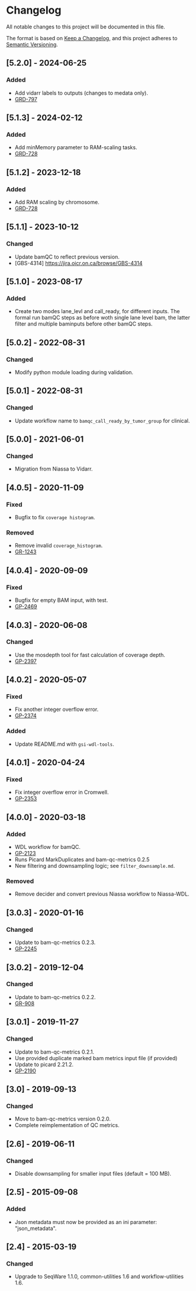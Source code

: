 # Changelog
All notable changes to this project will be documented in this file.

The format is based on [Keep a Changelog](https://keepachangelog.com/en/1.0.0/),
and this project adheres to [Semantic Versioning](https://semver.org/spec/v2.0.0.html).

## [5.2.0] - 2024-06-25
### Added
- Add vidarr labels to outputs (changes to medata only).
- [GRD-797](https://jira.oicr.on.ca/browse/GRD-797) 

## [5.1.3] - 2024-02-12
### Added
- Add minMemory parameter to RAM-scaling tasks.
- [GRD-728](https://jira.oicr.on.ca/browse/GRD-728)

## [5.1.2] - 2023-12-18
### Added
- Add RAM scaling by chromosome.
- [GRD-728](https://jira.oicr.on.ca/browse/GRD-728)

## [5.1.1] - 2023-10-12
### Changed
- Update bamQC to reflect previous version.
- [GBS-4314] https://jira.oicr.on.ca/browse/GBS-4314

## [5.1.0] - 2023-08-17
### Added
- Create two modes lane_levl and call_ready, for different inputs. The formal run bamQC steps as before woth single lane level bam, the latter filter and multiple baminputs before other bamQC steps. 

## [5.0.2] - 2022-08-31
### Changed
- Modify python module loading during validation.

## [5.0.1] - 2022-08-31
### Changed
- Update workflow name to `bamqc_call_ready_by_tumor_group` for clinical.

## [5.0.0] - 2021-06-01
### Changed
- Migration from Niassa to Vidarr.

## [4.0.5] - 2020-11-09
### Fixed
- Bugfix to fix `coverage histogram`. 

### Removed
- Remove invalid `coverage_histogram`.
- [GR-1243](https://jira.oicr.on.ca/browse/GR-1243) 

## [4.0.4] - 2020-09-09
### Fixed
- Bugfix for empty BAM input, with test.
- [GP-2469](https://jira.oicr.on.ca/browse/GP-2469)

## [4.0.3] - 2020-06-08
### Changed
- Use the mosdepth tool for fast calculation of coverage depth.
- [GP-2397](https://jira.oicr.on.ca/browse/GP-2397)

## [4.0.2] - 2020-05-07
### Fixed
- Fix another integer overflow error.
- [GP-2374](https://jira.oicr.on.ca/browse/GP-2374)

### Added
- Update README.md with `gsi-wdl-tools`.

## [4.0.1] - 2020-04-24
### Fixed
- Fix integer overflow error in Cromwell.
- [GP-2353](https://jira.oicr.on.ca/browse/GP-2353) 

## [4.0.0] - 2020-03-18
### Added
- WDL workflow for bamQC.
- [GP-2123](https://jira.oicr.on.ca/browse/GP-2123) 
- Runs Picard MarkDuplicates and bam-qc-metrics 0.2.5
- New filtering and downsampling logic; see `filter_downsample.md`.

### Removed
- Remove decider and convert previous Niassa workflow to Niassa-WDL.

## [3.0.3] - 2020-01-16
### Changed
- Update to bam-qc-metrics 0.2.3.
- [GP-2245](https://jira.oicr.on.ca/browse/GP-2245) 

## [3.0.2] - 2019-12-04
### Changed
- Update to bam-qc-metrics 0.2.2.
- [GR-908](https://jira.oicr.on.ca/browse/GR-908)

## [3.0.1] - 2019-11-27
### Changed
- Update to bam-qc-metrics 0.2.1.
- Use provided duplicate marked bam metrics input file (if provided) 
- Update to picard 2.21.2.
- [GP-2190](https://jira.oicr.on.ca/browse/GP-2190)

## [3.0] - 2019-09-13
### Changed
- Move to bam-qc-metrics version 0.2.0. 
- Complete reimplementation of QC metrics.

## [2.6] - 2019-06-11
### Changed
- Disable downsampling for smaller input files (default = 100 MB).

## [2.5] - 2015-09-08
### Added
- Json metadata must now be provided as an ini parameter: "json_metadata".

## [2.4] - 2015-03-19
### Changed
- Upgrade to SeqWare 1.1.0, common-utilities 1.6 and workflow-utilities 1.6.

